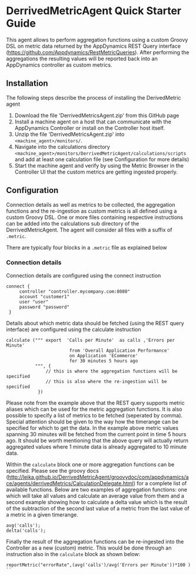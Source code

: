 # DerrivedMetricAgent Quick Starter Guide

This agent allows to perform aggregation functions using a custom Groovy DSL on metric data returned by the AppDynamics REST Query interface (https://github.com/Appdynamics/RestMetricQueries). After performing the aggregations the resulting values will be reported back into an AppDynamics controller as custom metrics.

## Installation

The following steps describe the process of installing the DerivedMetric agent

1. Download the file 'DerrivedMetricsAgent.zip' from this GitHub page
2. Install a machine agent on a host that can communicate with the AppDynamics Controller or install on the Controller host itself.
3. Unzip the file 'DerrivedMetricsAgent.zip' into `<machine_agent>/monitors/`.
4. Navigate into the calculations directory `<machine_agent>/monitors/DerrivedMetricAgent/calculations/scripts` and add at least one calculation  file (see Configuration for more details)
5. Start the machine agent and verify by using the Metric Browser in the Controller UI that the custom metrics are getting ingested properly.

## Configuration

Connection details as well as metrics to be collected, the aggregation functions and the re-ingestion as custom metrics is all defined using a custom Groovy DSL. One or more files containing respective instructions can be added into the calculations sub directory of the DerrivedMetricAgent. The agent will consider all files with a suffix of `.metric`.

There are typically four blocks in a `.metric` file as explained below

### Connection details

Connection details are configured using the connect instruction

```
connect {
     controller "controller.mycompany.com:8080"
     account "customer1"
     user "user"
     password "password"
 }
```

Details about which metric data should be fetched (using the REST query interface) are configured using the calculate instruction

```
calculate (""" export  'Calls per Minute'  as calls ,'Errors per Minute' 
                        from 'Overall Application Performance'
                        on Application 'ECommerce'
                        for 30 minutes 5 hours ago
           """, {
               // this is where the aggregation functions will be specified
               // this is also where the re-ingestion will be specified
            })
```

Please note from the example above that the REST query supports metric aliases which can be used for the metric aggregation functions. It is also possible to specify a list of metrics to be fetched (seperated by comma). Special attention should be given to the way how the timerange can be specified for which to get the data. In the example above metric values spanning 30 minutes will be fetched from the current point in time 5 hours ago. It should be worth mentioning that the above query will actually return aggregated values  where 1 minute data is already aggregated to 10 minute data.

Within the `calculate` block one or more aggregation functions can be specified. Please see the groovy docs (http://leika.github.io/DerrivedMetricAgent/groovydoc/com/appdynamics/ace/agents/derrivedMetrics/CalculationDelegate.html) for a complete list of available functions. Below are two examples of aggregation functions: one which will take all values and calculate an average value from them and a second example showing how to calculate a delta value which is the result of the subtraction of the second last value of a metric from the last value of a metric in a given timerange.

```
avg('calls');
delta('calls');
```

Finally the result of the aggregation functions can be re-ingested into the Controller as a new (custom) metric. This would be done through an instruction also in the `calculate` block as shown below:

```
reportMetric("errorRate",(avg('calls')/avg('Errors per Minute'))*100 )
``
